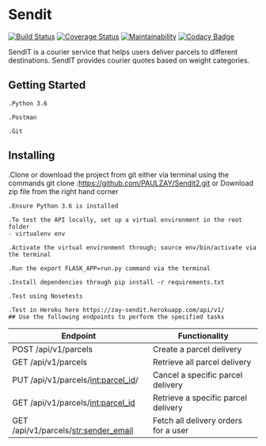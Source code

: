 # Sendit
[![Build Status](https://travis-ci.org/paulzay/Sendit2.svg?branch=master)](https://travis-ci.org/paulzay/Sendit2)
[![Coverage Status](https://coveralls.io/repos/github/paulzay/Sendit2/badge.svg?branch=master)](https://coveralls.io/github/paulzay/Sendit2?branch=master)
[![Maintainability](https://api.codeclimate.com/v1/badges/097e6e675fa4821f9b5c/maintainability)](https://codeclimate.com/github/paulzay/Sendit2/maintainability)
[![Codacy Badge](https://api.codacy.com/project/badge/Grade/ba14f7479b5e4ee8b26136e1962af1d7)](https://www.codacy.com/app/paulzay/Sendit2?utm_source=github.com&amp;utm_medium=referral&amp;utm_content=paulzay/Sendit2&amp;utm_campaign=Badge_Grade)

SendIT is a courier service that helps users deliver parcels to different destinations. SendIT provides courier quotes based on weight categories.

## Getting Started

	.Python 3.6

	.Postman

	.Git


## Installing

   .Clone or download the project from git either via terminal using the commands git clone :https://github.com/PAULZAY/Sendit2.git or Download zip file from the right hand corner

    .Ensure Python 3.6 is installed
	
    .To test the API locally, set up a virtual environment in the root folder 
    - virtualenv env
	
    .Activate the virtual environment through; source env/bin/activate via the terminal
	
    .Run the export FLASK_APP=run.py command via the terminal
	
    .Install dependencies through pip install -r requirements.txt
	
    .Test using Nosetests
	
    .Test in Heroku here https://zay-sendit.herokuapp.com/api/v1/
    ## Use the following endpoints to perform the specified tasks
		 
| 	Endpoint                          | Functionality                                                  
| ----------------------------------------| -----------------------------------------------|
| POST /api/v1/parcels                    | Create a parcel delivery                       |
| GET /api/v1/parcels                     | Retrieve all parcel delivery                   |
| PUT /api/v1/parcels/<int:parcel_id>/    | Cancel a specific parcel delivery              |
| GET /api/v1/parcels/<int:parcel_id>     | Retrieve a specific parcel delivery            |
| GET /api/v1/parcels/<str:sender_email>  | Fetch all delivery orders for a user           |
